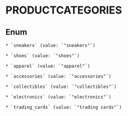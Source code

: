 
# PRODUCTCATEGORIES

## Enum


    * `sneakers` (value: `"sneakers"`)

    * `shoes` (value: `"shoes"`)

    * `apparel` (value: `"apparel"`)

    * `accessories` (value: `"accessories"`)

    * `collectibles` (value: `"collectibles"`)

    * `electronics` (value: `"electronics"`)

    * `trading_cards` (value: `"trading cards"`)



